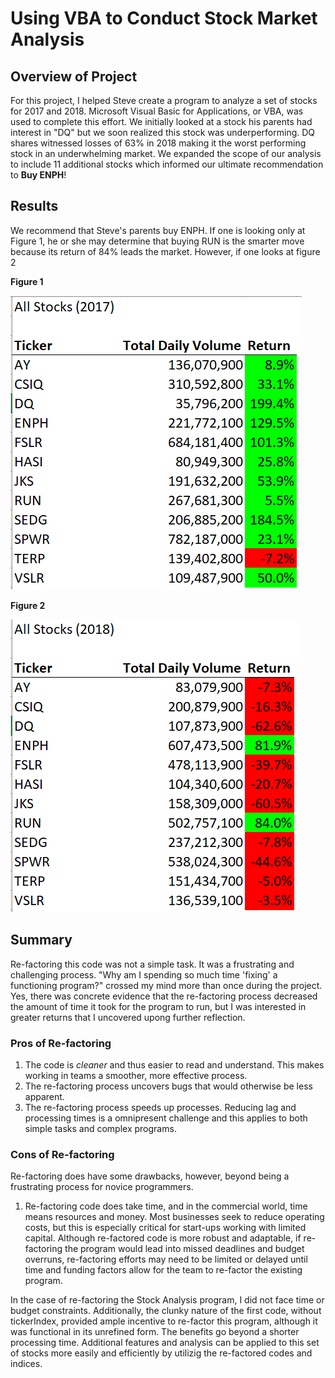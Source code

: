 # Using VBA to Conduct Stock Market Analysis

## Overview of Project
For this project, I helped Steve create a program to analyze a set of stocks for 2017 and 2018. Microsoft Visual Basic for Applications, or VBA, was used to complete this effort. We initially looked at a stock his parents had interest in "DQ" but we soon realized this stock was underperforming. DQ shares witnessed losses of 63% in 2018 making it the worst performing stock in an underwhelming market. We expanded the scope of our analysis to include 11 additional stocks which informed our ultimate recommendation to **Buy ENPH**!

## Results

We recommend that Steve's parents buy ENPH. If one is looking only at Figure 1, he or she may determine that buying RUN is the smarter move because its return of 84% leads the market. However, if one looks at figure 2


**Figure 1** 

![2017StockReturns](2017StockReturns.png) 

**Figure 2**

![2018StockReturns](2018StockReturns.png)







## Summary

Re-factoring this code was not a simple task. It was a frustrating and challenging process. "Why am I spending so much time 'fixing' a functioning program?" crossed my mind more than once during the project. Yes, there was concrete evidence that the re-factoring process decreased the amount of time it took for the program to run, but I was interested in greater returns that I uncovered upong further reflection.

### Pros of Re-factoring
1) The code is *cleaner* and thus easier to read and understand. This makes working in teams a smoother, more effective process.
2) The re-factoring process uncovers bugs that would otherwise be less apparent.
3) The re-factoring process speeds up processes. Reducing lag and processing times is a omnipresent challenge and this applies to both simple tasks and complex programs.

### Cons of Re-factoring
Re-factoring does have some drawbacks, however, beyond being a frustrating process for novice programmers.
1) Re-factoring code does take time, and in the commercial world, time means resources and money. Most businesses seek to reduce operating costs, but this is especially critical for start-ups working with limited capital. Although re-factored code is more robust and adaptable, if re-factoring the program would lead into missed deadlines and budget overruns, re-factoring efforts may need to be limited or delayed until time and funding factors allow for the team to re-factor the existing program.

In the case of re-factoring the Stock Analysis program, I did not face time or budget constraints. Additionally, the clunky nature of the first code, without tickerIndex, provided ample incentive to re-factor this program, although it was functional in its unrefined form. The benefits go beyond a shorter processing time. Additional features and analysis can be applied to this set of stocks more easily and efficiently by utilizig the re-factored codes and indices.


